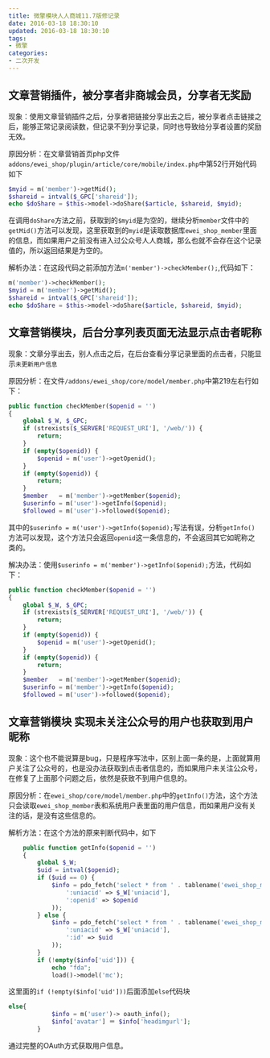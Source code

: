 ```yaml
---
title: 微擎模块人人商城11.7版修记录
date: 2016-03-18 18:30:10
updated: 2016-03-18 18:30:10
tags: 
- 微擎
categories: 
- 二次开发
---
```


## 文章营销插件，被分享者非商城会员，分享者无奖励
<!-- more -->
现象：使用文章营销插件之后，分享者把链接分享出去之后，被分享者点击链接之后，能够正常记录阅读数，但记录不到分享记录，同时也导致给分享者设置的奖励无效。

原因分析：在文章营销首页php文件`addons/ewei_shop/plugin/article/core/mobile/index.php`中第52行开始代码如下

```php
$myid = m('member')->getMid();
$shareid = intval($_GPC['shareid']);
echo $doShare = $this->model->doShare($article, $shareid, $myid);
```

在调用`doShare`方法之前，获取到的`$myid`是为空的，继续分析`member`文件中的`getMid()`方法可以发现，这里获取到的`myid`是读取数据库`ewei_shop_member`里面的信息，而如果用户之前没有进入过公众号人人商城，那么也就不会存在这个记录值的，所以返回结果是为空的。

解析办法：在这段代码之前添加方法`m('member')->checkMember();`,代码如下：

```php
m('member')->checkMember();
$myid = m('member')->getMid();
$shareid = intval($_GPC['shareid']);
echo $doShare = $this->model->doShare($article, $shareid, $myid);
```

## 文章营销模块，后台分享列表页面无法显示点击者昵称

现象：文章分享出去，别人点击之后，在后台查看分享记录里面的点击者，只能显示`未更新用户信息`

原因分析：在文件`/addons/ewei_shop/core/model/member.php`中第219左右行如下：

```php
public function checkMember($openid = '')
{
    global $_W, $_GPC;
    if (strexists($_SERVER['REQUEST_URI'], '/web/')) {
        return;
    }
    if (empty($openid)) {
        $openid = m('user')->getOpenid();
    }
    if (empty($openid)) {
        return;
    }
    $member   = m('member')->getMember($openid);
    $userinfo = m('user')->getInfo($openid);
    $followed = m('user')->followed($openid);

```

其中的`$userinfo = m('user')->getInfo($openid);`写法有误，分析`getInfo()`方法可以发现，这个方法只会返回`openid`这一条信息的，不会返回其它如昵称之类的。

解决办法：使用`$userinfo = m('member')->getInfo($openid);`方法，代码如下：

```php
public function checkMember($openid = '')
{
    global $_W, $_GPC;
    if (strexists($_SERVER['REQUEST_URI'], '/web/')) {
        return;
    }
    if (empty($openid)) {
        $openid = m('user')->getOpenid();
    }
    if (empty($openid)) {
        return;
    }
    $member   = m('member')->getMember($openid);
    $userinfo = m('member')->getInfo($openid);
    $followed = m('user')->followed($openid);
```

## 文章营销模块 实现未关注公众号的用户也获取到用户昵称

现象：这个也不能说算是bug，只是程序写法中，区别上面一条的是，上面就算用户关注了公众号的，也是没办法获取到点击者信息的，而如果用户未关注公众号，在修复了上面那个问题之后，依然是获致不到用户信息的。

原因分析：在`ewei_shop/core/model/member.php`中的`getInfo()`方法，这个方法只会读取`ewei_shop_member`表和系统用户表里面的用户信息，而如果用户没有关注的话，是没有这些信息的。

解析方法：在这个方法的原来判断代码中，如下

```php
    public function getInfo($openid = '')
    {
        global $_W;
        $uid = intval($openid);
        if ($uid == 0) {
            $info = pdo_fetch('select * from ' . tablename('ewei_shop_member') . ' where openid=:openid and uniacid=:uniacid limit 1', array(
                ':uniacid' => $_W['uniacid'],
                ':openid' => $openid
            ));
        } else {
            $info = pdo_fetch('select * from ' . tablename('ewei_shop_member') . ' where id=:id  and uniacid=:uniacid limit 1', array(
                ':uniacid' => $_W['uniacid'],
                ':id' => $uid
            ));
        }
        if (!empty($info['uid'])) {
            echo "fda";
            load()->model('mc');
```
这里面的`if (!empty($info['uid']))`后面添加`else`代码块

```php
else{
            $info = m('user')-> oauth_info();
            $info['avatar'] ＝ $info['headimgurl'];
        }
```
通过完整的OAuth方式获取用户信息。
